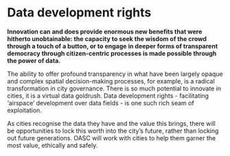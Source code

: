# Data development rights

**Innovation can and does provide enormous new benefits that were hitherto unobtainable: the capacity to seek the wisdom of the crowd through a touch of a button, or to engage in deeper forms of transparent democracy through citizen-centric processes is made possible through the power of data.** 

The ability to offer profound transparency in what have been largely opaque and complex spatial decision-making processes, for example, is a radical transformation in city governance. There is so much potential to innovate in cities, it is a virtual data goldrush. Data development rights - facilitating ‘airspace’ development over data fields - is one such rich seam of exploitation.

As cities recognise the data they have and the value this brings, there will be opportunities to lock this worth into the city’s future, rather than locking out future generations. OASC will work with cities to help them garner the most value, ethically and safely.

